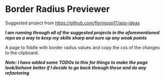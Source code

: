 # Border Radius Previewer

Suggested project from https://github.com/florinpop17/app-ideas

***I am running through all of the suggested projects in the aforementioned repo as a way to keep my skills sharp and sure up any weak points***

A page to fiddle with border radius values and copy the css of the changes to the clipboard.

***Note: I have added some TODOs to this for things to make the page look/behave better if I decide to go back through these and do any refactoring***

